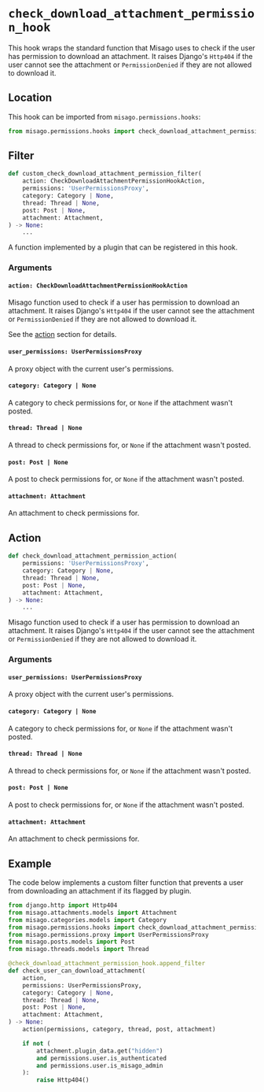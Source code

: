 # `check_download_attachment_permission_hook`

This hook wraps the standard function that Misago uses to check if the user has permission to download an attachment. It raises Django's `Http404` if the user cannot see the attachment or `PermissionDenied` if they are not allowed to download it.


## Location

This hook can be imported from `misago.permissions.hooks`:

```python
from misago.permissions.hooks import check_download_attachment_permission_hook
```


## Filter

```python
def custom_check_download_attachment_permission_filter(
    action: CheckDownloadAttachmentPermissionHookAction,
    permissions: 'UserPermissionsProxy',
    category: Category | None,
    thread: Thread | None,
    post: Post | None,
    attachment: Attachment,
) -> None:
    ...
```

A function implemented by a plugin that can be registered in this hook.


### Arguments

#### `action: CheckDownloadAttachmentPermissionHookAction`

Misago function used to check if a user has permission to download an attachment. It raises Django's `Http404` if the user cannot see the attachment or `PermissionDenied` if they are not allowed to download it.

See the [action](#action) section for details.


#### `user_permissions: UserPermissionsProxy`

A proxy object with the current user's permissions.


#### `category: Category | None`

A category to check permissions for, or `None` if the attachment wasn't posted.


#### `thread: Thread | None`

A thread to check permissions for, or `None` if the attachment wasn't posted.


#### `post: Post | None`

A post to check permissions for, or `None` if the attachment wasn't posted.


#### `attachment: Attachment`

An attachment to check permissions for.


## Action

```python
def check_download_attachment_permission_action(
    permissions: 'UserPermissionsProxy',
    category: Category | None,
    thread: Thread | None,
    post: Post | None,
    attachment: Attachment,
) -> None:
    ...
```

Misago function used to check if a user has permission to download an attachment. It raises Django's `Http404` if the user cannot see the attachment or `PermissionDenied` if they are not allowed to download it.


### Arguments

#### `user_permissions: UserPermissionsProxy`

A proxy object with the current user's permissions.


#### `category: Category | None`

A category to check permissions for, or `None` if the attachment wasn't posted.


#### `thread: Thread | None`

A thread to check permissions for, or `None` if the attachment wasn't posted.


#### `post: Post | None`

A post to check permissions for, or `None` if the attachment wasn't posted.


#### `attachment: Attachment`

An attachment to check permissions for.


## Example

The code below implements a custom filter function that prevents a user from downloading an attachment if its flagged by plugin.

```python
from django.http import Http404
from misago.attachments.models import Attachment
from misago.categories.models import Category
from misago.permissions.hooks import check_download_attachment_permission_hook
from misago.permissions.proxy import UserPermissionsProxy
from misago.posts.models import Post
from misago.threads.models import Thread

@check_download_attachment_permission_hook.append_filter
def check_user_can_download_attachment(
    action,
    permissions: UserPermissionsProxy,
    category: Category | None,
    thread: Thread | None,
    post: Post | None,
    attachment: Attachment,
) -> None:
    action(permissions, category, thread, post, attachment)

    if not (
        attachment.plugin_data.get("hidden")
        and permissions.user.is_authenticated
        and permissions.user.is_misago_admin
    ):
        raise Http404()
```